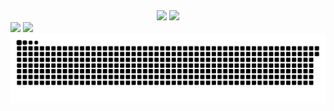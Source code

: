 <div align="center"> <img src="https://github-readme-stats.vercel.app/api?username=CHB-learner&show_icons=true&theme=tokyonight" /> 
<img src="https://github-stats.ubrong.com/api/top-langs/?username=CHB-learner&layout=compact&theme=tokyonight" />
</div>

<img src="https://stats.justsong.cn/api/github?username=CHB-learner&theme=dark&lang=zh-CN" />
<img src="https://stats.justsong.cn/api/bilibili/?id=82123444&theme=dark&lang=zh-CN" />



<picture>
  <source media="(prefers-color-scheme: dark)" srcset="https://raw.githubusercontent.com/CHB-learner/CHB-learner/output/github-contribution-grid-snake-dark.svg">
  <source media="(prefers-color-scheme: light)" srcset="https://raw.githubusercontent.com/CHB-learner/CHB-learner/output/github-contribution-grid-snake.svg">
  <img alt="github contribution grid snake animation" src="https://raw.githubusercontent.com/CHB-learner/CHB-learner/output/github-contribution-grid-snake.svg">
</picture>

